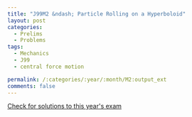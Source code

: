 ```yaml
---
title: "J99M2 &ndash; Particle Rolling on a Hyperboloid"
layout: post
categories:
  - Prelims
  - Problems
tags:
  - Mechanics
  - J99
  - central force motion

permalink: /:categories/:year/:month/M2:output_ext
comments: false
---
```

<object data="1999J2M.pdf" type="application/pdf" width="100%" height="500"></object>
<div class="message"><a href='https://princetonprelim.com/prelim/2/'>Check for solutions to this year's exam</a></div>